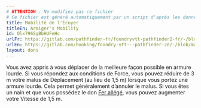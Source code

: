 ```yaml
---
# ATTENTION : Ne modifiez pas ce fichier
# Ce fichier est généré automatiquement par un script d'après les données du module Foundry VTT officiel et de sa traduction
title: Mobilité de l'Écuyer
titleEn: Armiger's Mobility
id: Olx796SgBbHUFeHc
urlFr: https://gitlab.com/pathfinder-fr/foundryvtt-pathfinder2-fr/-/blob/master/data/feats/Olx796SgBbHUFeHc.htm
urlEn: https://gitlab.com/hooking/foundry-vtt---pathfinder-2e/-/blob/master/packs/data/feats.db/armiger-s-mobility.json
layout: dons
---
```

Vous avez appris à vous déplacer de la meilleure façon possible en armure lourde. Si vous répondez aux conditions de Force, vous pouvez réduire de 3 m votre malus de Déplacement (au lieu de 1,5 m) lorsque vous portez une armure lourde. Cela permet généralement d’annuler le malus. Si vous êtes un nain et que vous possédez le don [Fer allégé](fer-allégé.md), vous pouvez augmenter votre Vitesse de 1,5 m.
